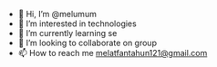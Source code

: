- 👋 Hi, I’m @melumum
- 👀 I’m interested in technologies 
- 🌱 I’m currently learning se
- 💞️ I’m looking to collaborate on group
- 📫 How to reach me melatfantahun121@gmail.com

<!---
melumum/melumum is a ✨ special ✨ repository because its `README.md` (this file) appears on your GitHub profile.
You can click the Preview link to take a look at your changes.
--->
